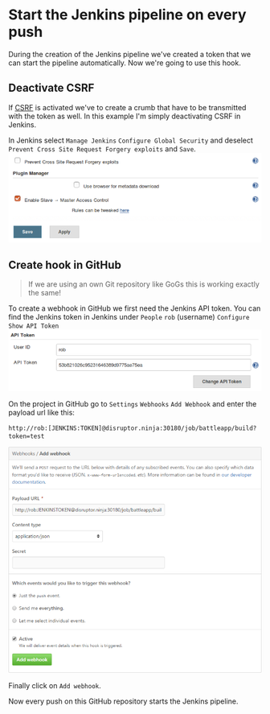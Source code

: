 # Start the Jenkins pipeline on every push
During the creation of the Jenkins pipeline we've created a token that we can start the
pipeline automatically. Now we're going to use this hook.

## Deactivate CSRF
If [CSRF](https://en.wikipedia.org/wiki/Cross-site_request_forgery) is activated we've 
to create a crumb that have to be transmitted with the token as well. In this example 
I'm simply deactivating CSRF in Jenkins.

In Jenkins select `Manage Jenkins` `Configure Global Security` and deselect
`Prevent Cross Site Request Forgery exploits` and `Save`. 
![Deactivate CSRF](images/csrf.png)

## Create hook in GitHub
> If we are using an own Git repository like GoGs this is working exactly the same!

To create a webhook in GitHub we first need the Jenkins API token. You can find the 
Jenkins token in Jenkins under `People` `rob` (username) `Configure`
`Show API Token`  
![Jenkins API Token](images/jenkins_api_token.png)

On the project in GitHub go to `Settings` `Webhooks` `Add Webhook` and enter the 
payload url like this:
```
http://rob:[JENKINS:TOKEN]@disruptor.ninja:30180/job/battleapp/build?token=test
```
![GitHub Webhook](images/github_webhook.png)

Finally click on `Add webhook`.

Now every push on this GitHub repository starts the Jenkins pipeline.